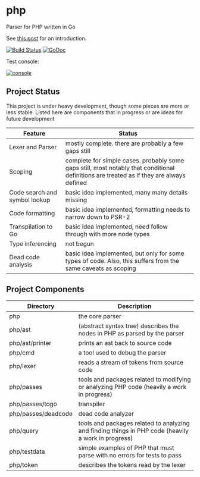 php
===

Parser for PHP written in Go

See [this post](https://stephensearles.com/?p=288) for an introduction.

[![Build Status](https://travis-ci.org/stephens2424/php.svg)](https://travis-ci.org/stephens2424/php) [![GoDoc](https://godoc.org/github.com/stephens2424/php?status.svg)](https://godoc.org/github.com/stephens2424/php)

Test console:

[![console](https://stephensearles.com/wp-content/uploads/2014/07/Screen-Shot-2014-07-27-at-12.02.32-PM.png)](https://phpconsole.stephensearles.com)

## Project Status

This project is under heavy development, though some pieces are more or less stable. Listed here are components that in progress or are ideas for future development

Feature                       |Status
------------------------------|------
Lexer and Parser              | mostly complete. there are probably a few gaps still
Scoping                       | complete for simple cases. probably some gaps still, most notably that conditional definitions are treated as if they are always defined
Code search and symbol lookup | basic idea implemented, many many details missing
Code formatting               | basic idea implemented, formatting needs to narrow down to PSR-2
Transpilation to Go           | basic idea implemented, need follow through with more node types
Type inferencing              | not begun
Dead code analysis            | basic idea implemented, but only for some types of code. Also, this suffers from the same caveats as scoping

## Project Components

Directory                     |Description
------------------------------|------
php| the core parser
php/ast| (abstract syntax tree) describes the nodes in PHP as parsed by the parser
php/ast/printer| prints an ast back to source code
php/cmd| a tool used to debug the parser
php/lexer| reads a stream of tokens from source code
php/passes| tools and packages related to modifying or analyzing PHP code (heavily a work in progress)
php/passes/togo| transpiler
php/passes/deadcode| dead code analyzer
php/query| tools and packages related to analyzing and finding things in PHP code (heavily a work in progress)
php/testdata| simple examples of PHP that must parse with no errors for tests to pass
php/token| describes the tokens read by the lexer
